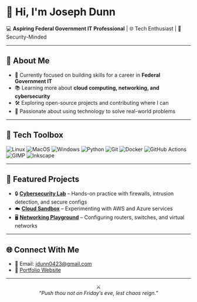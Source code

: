 # 👋 Hi, I'm Joseph Dunn

💻 **Aspiring Federal Government IT Professional** | 🌐 Tech Enthusiast | 🔐 Security-Minded

---

## 🚀 About Me
- 🎯 Currently focused on building skills for a career in **Federal Government IT**
- 📚 Learning more about **cloud computing, networking, and cybersecurity**
- 🛠️ Exploring open-source projects and contributing where I can
- 🌟 Passionate about using technology to solve real-world problems

---

## 🧰 Tech Toolbox
![Linux](https://img.shields.io/badge/-Linux-FCC624?logo=linux&logoColor=black)
![MacOS](https://img.shields.io/badge/-macOS-000000?logo=apple&logoColor=white)
![Windows](https://img.shields.io/badge/-Windows-0078D6?logo=windows&logoColor=white)
![Python](https://img.shields.io/badge/-Python-3776AB?logo=python&logoColor=white)
![Git](https://img.shields.io/badge/-Git-F05032?logo=git&logoColor=white)
![Docker](https://img.shields.io/badge/-Docker-2496ED?logo=docker&logoColor=white)
![GitHub Actions](https://img.shields.io/badge/-GitHub%20Actions-2088FF?logo=githubactions&logoColor=white)
![GIMP](https://img.shields.io/badge/-GIMP-5C5543?logo=gimp&logoColor=white)
![Inkscape](https://img.shields.io/badge/-Inkscape-000000?logo=inkscape&logoColor=white)

---

## 📂 Featured Projects
- 🔒 **[Cybersecurity Lab](#)** – Hands-on practice with firewalls, intrusion detection, and secure configs
- ☁️ **[Cloud Sandbox](#)** – Experimenting with AWS and Azure services
- 🖥️ **[Networking Playground](#)** – Configuring routers, switches, and virtual networks

---

## 🌐 Connect With Me  
- 📧 Email: jdunn0423@gmail.com  
- 📝 [Portfolio Website](https://joedunn123456789.github.io/joedunn123456789)

---

<p align="center">⚔️<br>
<em>“Push thou not on Friday’s eve, lest chaos reign.”</em></p>
